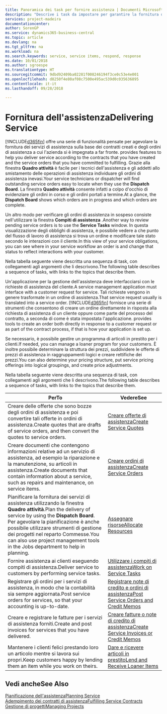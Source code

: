 ```yaml
---
title: Panoramica dei task per fornire assistenza | Documenti Microsoft
description: "Descrive i task da impostare per garantire la fornitura di un servizio di qualità e il rispetto degli accordi con i clienti."
services: project-madeira
documentationcenter: 
author: SorenGP
ms.service: dynamics365-business-central
ms.topic: article
ms.devlang: na
ms.tgt_pltfrm: na
ms.workload: na
ms.search.keywords: service, service items, respond, response
ms.date: 10/01/2018
ms.author: sgroespe
ms.translationtype: HT
ms.sourcegitcommit: 9dbd92409ba02281f008246194f3ce0c53e4e001
ms.openlocfilehash: d8250f4e80af08c7500e495ac539d0c035636895
ms.contentlocale: it-it
ms.lasthandoff: 09/28/2018

---
```

# <a name="delivering-service"></a><span data-ttu-id="4608c-103">Fornitura dell'assistenza</span><span class="sxs-lookup"><span data-stu-id="4608c-103">Delivering Service</span></span>
[!INCLUDE[d365fin](includes/d365fin_md.md)] <span data-ttu-id="4608c-104">offre una serie di funzionalità pensate per agevolare la fornitura dei servizi di assistenza sulla base dei contratti creati e degli ordini di assistenza a cui l'azienda si è impegnata a far fronte.</span><span class="sxs-lookup"><span data-stu-id="4608c-104"> provides features to help you deliver service according to the contracts that you have created and the service orders that you have committed to fulfilling.</span></span> <span data-ttu-id="4608c-105">Grazie alla finestra **Quadro attività** è facile per i tecnici dell'assistenza e gli addetti allo smistamento delle operazioni di assistenza individuare gli ordini di assistenza inevasi.</span><span class="sxs-lookup"><span data-stu-id="4608c-105">Your service technicians or dispatcher will find outstanding service orders easy to locate when they use the **Dispatch Board**.</span></span> <span data-ttu-id="4608c-106">La finestra **Quadro attività** consente infatti a colpo d'occhio di evidenziare gli ordini in corso e gli ordini portati a termine.</span><span class="sxs-lookup"><span data-stu-id="4608c-106">At a glance, the **Dispatch Board** shows which orders are in progress and which orders are complete.</span></span>  
  
<span data-ttu-id="4608c-107">Un altro modo per verificare gli ordini di assistenza in sospeso consiste nell'utilizzare la finestra **Compiti di assistenza** .</span><span class="sxs-lookup"><span data-stu-id="4608c-107">Another way to review pending service orders is to use the **Service Tasks** window.</span></span> <span data-ttu-id="4608c-108">In questa visualizzazione degli obblighi di assistenza, è possibile vedere a che punto del flusso di lavoro di assistenza si trova un ordine e modificare tale stato secondo le interazioni con il cliente.</span><span class="sxs-lookup"><span data-stu-id="4608c-108">In this view of your service obligations, you can see where in your service workflow an order is and change that status to reflect interactions with your customer.</span></span>  
  
<span data-ttu-id="4608c-109">Nella tabella seguente viene descritta una sequenza di task, con collegamenti agli argomenti che li descrivono.</span><span class="sxs-lookup"><span data-stu-id="4608c-109">The following table describes a sequence of tasks, with links to the topics that describe them.</span></span>   

<span data-ttu-id="4608c-110">Un'applicazione per la gestione dell'assistenza deve interfacciarsi con le richieste di assistenza del cliente.</span><span class="sxs-lookup"><span data-stu-id="4608c-110">A service management application must interface with a customer request for service.</span></span> <span data-ttu-id="4608c-111">Tali richieste vengono in genere trasformate in un ordine di assistenza.</span><span class="sxs-lookup"><span data-stu-id="4608c-111">That service request usually is translated into a service order.</span></span> [!INCLUDE[d365fin](includes/d365fin_md.md)] <span data-ttu-id="4608c-112">fornisce una serie di strumenti che consentono di creare un ordine direttamente in risposta alla richiesta di assistenza di un cliente oppure come parte del processo del contratto, a seconda di come è stata impostata l'applicazione.</span><span class="sxs-lookup"><span data-stu-id="4608c-112"> provides tools to create an order both directly in response to a customer request or as part of the contract process, if that is how your application is set up.</span></span>  
  
<span data-ttu-id="4608c-113">Se necessario, è possibile gestire un programma di articoli in prestito per i clienti.</span><span class="sxs-lookup"><span data-stu-id="4608c-113">If needed, you can manage a loaner program for your customers.</span></span> <span data-ttu-id="4608c-114">È inoltre possibile determinare la struttura dei prezzi, suddividere le offerte di prezzi di assistenza in raggruppamenti logici e creare rettifiche dei prezzi.</span><span class="sxs-lookup"><span data-stu-id="4608c-114">You can also determine your pricing structure, put service pricing offerings into logical groupings, and create price adjustments.</span></span>  
  
<span data-ttu-id="4608c-115">Nella tabella seguente viene descritta una sequenza di task, con collegamenti agli argomenti che li descrivono.</span><span class="sxs-lookup"><span data-stu-id="4608c-115">The following table describes a sequence of tasks, with links to the topics that describe them.</span></span>   
  
|<span data-ttu-id="4608c-116">**Per**</span><span class="sxs-lookup"><span data-stu-id="4608c-116">**To**</span></span>|<span data-ttu-id="4608c-117">**Vedere**</span><span class="sxs-lookup"><span data-stu-id="4608c-117">**See**</span></span>|  
|------------|-------------|  
|<span data-ttu-id="4608c-118">Creare delle offerte che sono bozze degli ordini di assistenza e poi convertire tali offerte in ordini di assistenza.</span><span class="sxs-lookup"><span data-stu-id="4608c-118">Create quotes that are drafts of service orders, and then convert the quotes to service orders.</span></span>|[<span data-ttu-id="4608c-119">Creare offerte di assistenza</span><span class="sxs-lookup"><span data-stu-id="4608c-119">Create Service Quotes</span></span>](service-how-to-create-service-quotes.md)|
|<span data-ttu-id="4608c-120">Creare documenti che contengono informazioni relative ad un servizio di assistenza, ad esempio la riparazione e la manutenzione, su articoli in assistenza.</span><span class="sxs-lookup"><span data-stu-id="4608c-120">Create documents that contain information about a service, such as repairs and maintenance, on service items.</span></span>|[<span data-ttu-id="4608c-121">Creare ordini di assistenza</span><span class="sxs-lookup"><span data-stu-id="4608c-121">Create Service Orders</span></span>](service-how-to-create-service-orders.md)|
|<span data-ttu-id="4608c-122">Pianificare la fornitura dei servizi di assistenza utilizzando la finestra **Quadro attività**.</span><span class="sxs-lookup"><span data-stu-id="4608c-122">Plan the delivery of service by using the **Dispatch Board**.</span></span> <span data-ttu-id="4608c-123">Per agevolare la pianificazione è anche possibile utilizzare strumenti di gestione dei progetti nel reparto Commesse.</span><span class="sxs-lookup"><span data-stu-id="4608c-123">You can also use project management tools in the Jobs department to help in planning.</span></span>|[<span data-ttu-id="4608c-124">Assegnare risorse</span><span class="sxs-lookup"><span data-stu-id="4608c-124">Allocate Resources</span></span>](service-how-to-allocate-resources.md)|  
|<span data-ttu-id="4608c-125">Fornire assistenza ai clienti eseguendo compiti di assistenza.</span><span class="sxs-lookup"><span data-stu-id="4608c-125">Deliver service to customers by performing service tasks.</span></span>|[<span data-ttu-id="4608c-126">Utilizzare i compiti di assistenza</span><span class="sxs-lookup"><span data-stu-id="4608c-126">Work on Service Tasks</span></span>](service-how-to-work-on-service-tasks.md)|  
|<span data-ttu-id="4608c-127">Registrare gli ordini per i servizi di assistenza, in modo che la contabilità sia sempre aggiornata.</span><span class="sxs-lookup"><span data-stu-id="4608c-127">Post service orders for services, so that your accounting is up-to-date.</span></span>|[<span data-ttu-id="4608c-128">Registrare note di credito e ordini di assistenza</span><span class="sxs-lookup"><span data-stu-id="4608c-128">Post Service Orders and Credit Memos</span></span>](service-how-to-post-service-orders.md)|  
|<span data-ttu-id="4608c-129">Creare e registrare le fatture per i servizi di assistenza forniti.</span><span class="sxs-lookup"><span data-stu-id="4608c-129">Create and post invoices for services that you have delivered.</span></span>|[<span data-ttu-id="4608c-130">Creare fatture o note di credito di assistenza</span><span class="sxs-lookup"><span data-stu-id="4608c-130">Create Service Invoices or Credit Memos</span></span>](service-how-create-invoices.md)|  
|<span data-ttu-id="4608c-131">Mantenere i clienti felici prestando loro un articolo mentre si lavora sui propri.</span><span class="sxs-lookup"><span data-stu-id="4608c-131">Keep customers happy by lending them an item while you work on theirs.</span></span>| [<span data-ttu-id="4608c-132">Dare e ricevere articoli in prestito</span><span class="sxs-lookup"><span data-stu-id="4608c-132">Lend and Receive Loaner Items</span></span>](service-how-to-lend-receive-loaners.md)|
  
## <a name="see-also"></a><span data-ttu-id="4608c-133">Vedi anche</span><span class="sxs-lookup"><span data-stu-id="4608c-133">See Also</span></span>  
[<span data-ttu-id="4608c-134">Pianificazione dell'assistenza</span><span class="sxs-lookup"><span data-stu-id="4608c-134">Planning Service</span></span>](service-plan-service.md)  
[<span data-ttu-id="4608c-135">Adempimento dei contratti di assistenza</span><span class="sxs-lookup"><span data-stu-id="4608c-135">Fulfilling Service Contracts</span></span>](service-fulfill-service-contracts.md)  
[<span data-ttu-id="4608c-136">Gestione di progetti</span><span class="sxs-lookup"><span data-stu-id="4608c-136">Managing Projects</span></span>](projects-manage-projects.md)  

